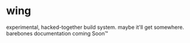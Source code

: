 # wing
experimental, hacked-together build system. maybe it'll get somewhere. barebones documentation coming Soon™
